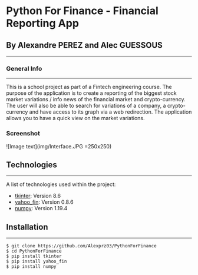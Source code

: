 # Python For Finance - Financial Reporting App
## By Alexandre PEREZ and Alec GUESSOUS
***


### General Info
***
This is a school project as part of a Fintech engineering course.
The purpose of the application is to create a reporting of the biggest stock market variations / info news of the financial market and crypto-currency.
The user will also be able to search for variations of a company, a crypto-currency and have access to its graph via a web redirection.
The application allows you to have a quick view on the market variations.

### Screenshot
![Image text](img/Interface.JPG =250x250)

## Technologies
***
A list of technologies used within the project:
* [tkinter](https://docs.python.org/fr/3/library/tkinter.html): Version 8.6
* [yahoo_fin](https://pypi.org/project/yahoo-fin/): Version 0.8.6
* [numpy](https://numpy.org/): Version 1.19.4

## Installation
***
```
$ git clone https://github.com/Alexprz03/PythonForFinance
$ cd PythonForFinance
$ pip install tkinter
$ pip install yahoo_fin
$ pip install numpy
```


